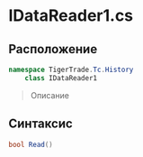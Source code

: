 
# IDataReader1.cs
## Расположение
```csharp
namespace TigerTrade.Tc.History  
    class IDataReader1
```

> Описание

## Синтаксис
```csharp
bool Read()
```
